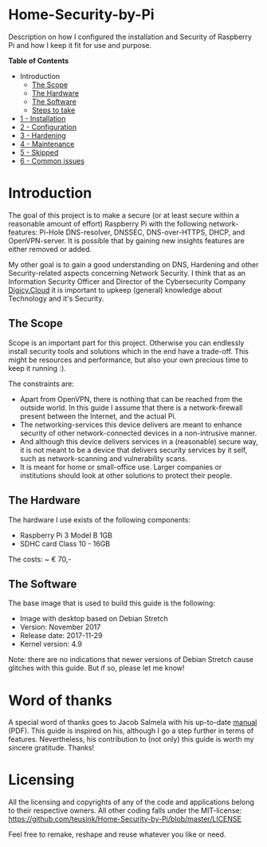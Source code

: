 # Home-Security-by-Pi
Description on how I configured the installation and Security of Raspberry Pi and how I keep it fit for use and purpose.

**Table of Contents**
- Introduction
  - [The Scope](#the-scope)
  - [The Hardware](#the-hardware)
  - [The Software](#the-software)
  - [Steps to take](#steps-to-take)
- [1 - Installation](https://github.com/teusink/Home-Security-by-Pi/blob/master/1-Installation.md)
- [2 - Configuration](https://github.com/teusink/Home-Security-by-Pi/blob/master/2-Configuration.md)
- [3 - Hardening](https://github.com/teusink/Home-Security-by-Pi/blob/master/3-Hardening.md)
- [4 - Maintenance](https://github.com/teusink/Home-Security-by-Pi/blob/master/4-Maintenance.md)
- [5 - Skipped](https://github.com/teusink/Home-Security-by-Pi/blob/master/5-Skipped.md)
- [6 - Common issues](https://github.com/teusink/Home-Security-by-Pi/blob/master/6-Common-issues.md)

# Introduction
The goal of this project is to make a secure (or at least secure within a reasonable amount of effort) Raspberry Pi with the following network-features: Pi-Hole DNS-resolver, DNSSEC, DNS-over-HTTPS, DHCP, and OpenVPN-server. It is possible that by gaining new insights features are either removed or added.

My other goal is to gain a good understanding on DNS, Hardening and other Security-related aspects concerning Network Security. I think that as an Information Security Officer and Director of the Cybersecurity Company [Digicy.Cloud](https://www.digicy.cloud/en/) it is important to upkeep (general) knowledge about Technology and it's Security.

## The Scope
Scope is an important part for this project. Otherwise you can endlessly install security tools and solutions which in the end have a trade-off. This might be resources and performance, but also your own precious time to keep it running :).

The constraints are:
- Apart from OpenVPN, there is nothing that can be reached from the outside world. In this guide I assume that there is a network-firewall present between the Internet, and the actual Pi.
- The networking-services this device delivers are meant to enhance security of other network-connected devices in a non-intrusive manner.
- And although this device delivers services in a (reasonable) secure way, it is not meant to be a device that delivers security services by it self, such as network-scanning and vulnerability scans.
- It is meant for home or small-office use. Larger companies or institutions should look at other solutions to protect their people.

## The Hardware
The hardware I use exists of the following components:
- Raspberry Pi 3 Model B 1GB
- SDHC card Class 10 - 16GB

The costs: ~ € 70,-

## The Software
The base image that is used to build this guide is the following:
- Image with desktop based on Debian Stretch
- Version: November 2017
- Release date: 2017-11-29
- Kernel version: 4.9

Note: there are no indications that newer versions of Debian Stretch cause glitches with this guide. But if so, please let me know!

# Word of thanks
A special word of thanks goes to Jacob Salmela with his up-to-date [manual](http://users.telenet.be/MySQLplaylist/pi-hole.pdf) (PDF). This guide is inspired on his, although I go a step further in terms of features. Nevertheless, his contribution to (not only) this guide is worth my sincere gratitude. Thanks!

# Licensing
All the licensing and copyrights of any of the code and applications belong to their respective owners. All other coding falls under the MIT-license: https://github.com/teusink/Home-Security-by-Pi/blob/master/LICENSE

Feel free to remake, reshape and reuse whatever you like or need.
